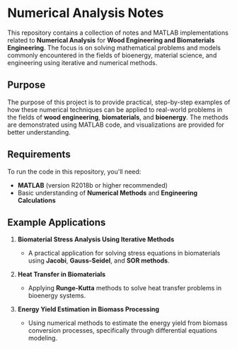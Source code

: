 # Numerical Analysis Notes


This repository contains a collection of notes and MATLAB implementations related to **Numerical Analysis** for **Wood Engineering and Biomaterials Engineering**. The focus is on solving mathematical problems and models commonly encountered in the fields of bioenergy, material science, and engineering using iterative and numerical methods.


## Purpose

The purpose of this project is to provide practical, step-by-step examples of how these numerical techniques can be applied to real-world problems in the fields of **wood engineering**, **biomaterials**, and **bioenergy**. The methods are demonstrated using MATLAB code, and visualizations are provided for better understanding.

## Requirements

To run the code in this repository, you'll need:
- **MATLAB** (version R2018b or higher recommended)
- Basic understanding of **Numerical Methods** and **Engineering Calculations**

## Example Applications

1. **Biomaterial Stress Analysis Using Iterative Methods**
   - A practical application for solving stress equations in biomaterials using **Jacobi**, **Gauss-Seidel**, and **SOR methods**.

2. **Heat Transfer in Biomaterials**
   - Applying **Runge-Kutta** methods to solve heat transfer problems in bioenergy systems.

3. **Energy Yield Estimation in Biomass Processing**
   - Using numerical methods to estimate the energy yield from biomass conversion processes, specifically through differential equations modeling.


